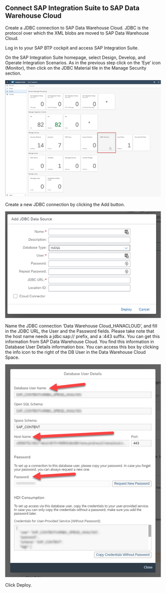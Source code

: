 ## Connect SAP Integration Suite to SAP Data Warehouse Cloud

Create a JDBC connection to SAP Data Warehouse Cloud.  JDBC is the protocol over which the XML blobs are moved to SAP Data Warehouse Cloud. 

Log in to your SAP BTP cockpit and access SAP Integration Suite.  

On the SAP Integration Suite homepage, select Design, Develop, and Operate Integration Scenarios.  As in the previous step click on the ‘Eye‘ icon (Monitor), then click on the JDBC Material tile in the Manage Security section.

![CIS Connection DWC](../images/CISLane_ConnectDWC1.png)

Create a new JDBC connection by clicking the Add button.

![CIS Connection DWC](../images/CISLane_ConnectDWC2.png)

Name the JDBC connection ‘Data Warehouse Cloud_HANACLOUD’, and fill in the JDBC URL, the User and the Password fields. Please take note that the host name needs a jdbc:sap:// prefix, and a :443 suffix. You can get this information from SAP Data Warehouse Cloud.  You find this information in Database User Details information box.  You can access this box by clicking the info icon to the right of the DB User in the Data Warehouse Cloud Space.

![CIS Connection DWC](../images/CISLane_ConnectDWC3.png) 

Click Deploy. 
